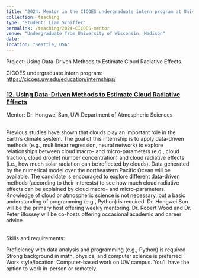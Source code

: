 ```yaml
---
title: "2024: Mentor in the CICOES undergraduate intern program at University of Washington"
collection: teaching
type: "Student: Liam Schiffer"
permalink: /teaching/2024-CICOES-mentor
venue: "Undergraduate from University of Wisconsin, Madison"
date:
location: "Seattle, USA"
---
```


Project: Using Data-Driven Methods to Estimate Cloud Radiative Effects.

CICOES undergraduate intern program: https://cicoes.uw.edu/education/internships/ <br/>

### [12. Using Data-Driven Methods to Estimate Cloud Radiative Effects](https://cicoes.uw.edu/education/internships/projects/) <br/>
Mentor: Dr. Hongwei Sun, UW Department of Atmospheric Sciences <br/>
<br/>

Previous studies have shown that clouds play an important role in the Earth’s climate system. The goal of this internship is to apply data-driven methods (e.g., multilinear regression, neural network) to explore relationships between cloud macro- and micro-parameters (e.g., cloud fraction, cloud droplet number concentration) and cloud radiative effects (i.e., how much solar radiation can be reflected by clouds). Data generated by the numerical model over the northeastern Pacific Ocean will be available. The candidate is encouraged to explore different data-driven methods (according to their interests) to see how much cloud radiative effects can be explained by cloud macro- and micro-parameters. Knowledge of cloud or atmospheric science is not necessary, but a basic understanding of programming (e.g., Python) is required. Dr. Hongwei Sun will be the primary host offering weekly mentoring. Dr. Robert Wood and Dr. Peter Blossey will be co-hosts offering occasional academic and career advice. <br/>
<br/>

Skills and requirements: <br/>

Proficiency with data analysis and programming (e.g., Python) is required <br/>
Strong background in math, physics, and computer science is preferred <br/>
Work style/location: Computer-based work on UW campus. You’ll have the option to work in-person or remotely. <br/>
